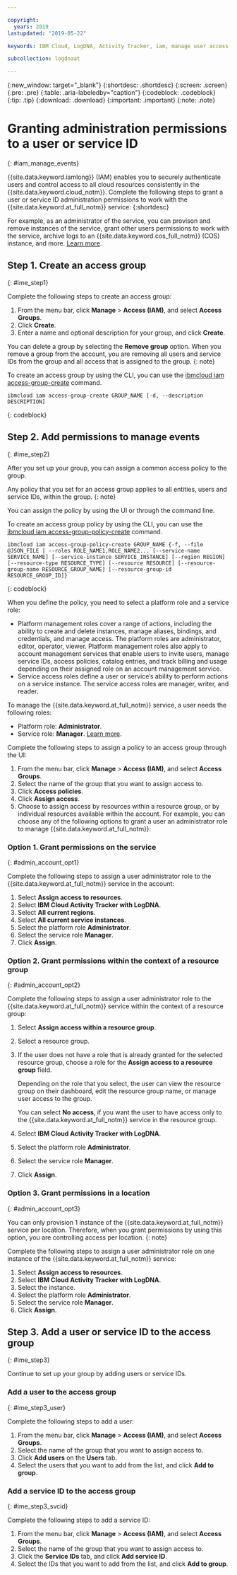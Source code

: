 ```yaml
---

copyright:
  years: 2019
lastupdated: "2019-05-22"

keywords: IBM Cloud, LogDNA, Activity Tracker, iam, manage user access, viewer

subcollection: logdnaat

---
```


{:new_window: target="_blank"}
{:shortdesc: .shortdesc}
{:screen: .screen}
{:pre: .pre}
{:table: .aria-labeledby="caption"}
{:codeblock: .codeblock}
{:tip: .tip}
{:download: .download}
{:important: .important}
{:note: .note}

 
# Granting administration permissions to a user or service ID
{: #iam_manage_events}

{{site.data.keyword.iamlong}} (IAM) enables you to securely authenticate users and control access to all cloud resources consistently in the {{site.data.keyword.cloud_notm}}. Complete the following steps to grant a user or service ID administration permissions to work with the {{site.data.keyword.at_full_notm}} service:
{:shortdesc}

For example, as an administrator of the service, you can provison and remove instances of the service, grant other users permissions to work with the service, archive logs to an {{site.data.keyword.cos_full_notm}} (COS) instance, and more. [Learn more](/docs/services/Activity-Tracker-with-LogDNA?topic=logdnaat-iam#iam).

## Step 1. Create an access group
{: #ime_step1}

Complete the following steps to create an access group:

1. From the menu bar, click **Manage** &gt; **Access (IAM)**, and select **Access Groups**.
2. Click **Create**.
3. Enter a name and optional description for your group, and click **Create**.

You can delete a group by selecting the **Remove group** option. When you remove a group from the account, you are removing all users and service IDs from the group and all access that is assigned to the group.
{: note}

To create an access group by using the CLI, you can use the [ibmcloud iam access-group-create](/docs/cli/reference/ibmcloud?topic=cloud-cli-ibmcloud_commands_iam#ibmcloud_iam_access_group_create) command.
```
ibmcloud iam access-group-create GROUP_NAME [-d, --description DESCRIPTION]
```
{: codeblock}




## Step 2. Add permissions to manage events
{: #ime_step2}

After you set up your group, you can assign a common access policy to the group. 

Any policy that you set for an access group applies to all entities, users and service IDs, within the group. 
{: note}

You can assign the policy by using the UI or through the command line.

To create an access group policy by using the CLI, you can use the [ibmcloud iam access-group-policy-create](/docs/cli/reference/ibmcloud?topic=cloud-cli-ibmcloud_commands_iam#ibmcloud_iam_access_group_policy_create) command.

```
ibmcloud iam access-group-policy-create GROUP_NAME {-f, --file @JSON_FILE | --roles ROLE_NAME1,ROLE_NAME2... [--service-name SERVICE_NAME] [--service-instance SERVICE_INSTANCE] [--region REGION] [--resource-type RESOURCE_TYPE] [--resource RESOURCE] [--resource-group-name RESOURCE_GROUP_NAME] [--resource-group-id RESOURCE_GROUP_ID]}
```
{: codeblock}

When you define the policy, you need to select a platform role and a service role:
* Platform management roles cover a range of actions, including the ability to create and delete instances, manage aliases, bindings, and credentials, and manage access. The platform roles are administrator, editor, operator, viewer. Platform management roles also apply to account management services that enable users to invite users, manage service IDs, access policies, catalog entries, and track billing and usage depending on their assigned role on an account management service.
* Service access roles define a user or service’s ability to perform actions on a service instance. The service access roles are manager, writer, and reader.

To manage the {{site.data.keyword.at_full_notm}} service, a user needs the following roles:
* Platform role: **Administrator**. 
* Service role: **Manager**. 
[Learn more](/docs/services/Activity-Tracker-with-LogDNA?topic=logdnaat-iam#iam).

Complete the following steps to assign a policy to an access group through the UI:

1. From the menu bar, click **Manage** &gt; **Access (IAM)**, and select **Access Groups**.
2. Select the name of the group that you want to assign access to. 
3. Click **Access policies**.
4. Click **Assign access**.
5. Choose to assign access by resources within a resource group, or by individual resources available within the account. For example, you can choose any of the following options to grant a user an administrator role to manage {{site.data.keyword.at_full_notm}}:

### Option 1. Grant permissions on the service
{: #admin_account_opt1}

Complete the following steps to assign a user administrator role to the {{site.data.keyword.at_full_notm}} service in the account: 

1. Select **Assign access to resources**.
2. Select **IBM Cloud Activity Tracker with LogDNA**.
3. Select **All current regions**.
4. Select **All current service instances**.
5. Select the platform role **Administrator**.
6. Select the service role **Manager**.
7. Click **Assign**.

### Option 2. Grant permissions within the context of a resource group
{: #admin_account_opt2}

Complete the following steps to assign a user administrator role to the {{site.data.keyword.at_full_notm}} service within the context of a resource group: 

1. Select **Assign access within a resource group**.
2. Select a resource group.
3. If the user does not have a role that is already granted for the selected resource group, choose a role for the **Assign access to a resource group** field. 

    Depending on the role that you select, the user can view the resource group on their dashboard, edit the resource group name, or manage user access to the group. 
    
    You can select **No access**, if you want the user to have access only to the {{site.data.keyword.at_full_notm}} service in the resource group.

4. Select **IBM Cloud Activity Tracker with LogDNA**.
5. Select the platform role **Administrator**.
6. Select the service role **Manager**.
7. Click **Assign**.

### Option 3. Grant permissions in a location
{: #admin_account_opt3}

You can only provision 1 instance of the {{site.data.keyword.at_full_notm}} service per location. Therefore, when you grant permissions by using this option, you are controlling access per location. 
{: note}

Complete the following steps to assign a user administrator role on one instance of the {{site.data.keyword.at_full_notm}} service: 

1. Select **Assign access to resources**.
2. Select **IBM Cloud Activity Tracker with LogDNA**.
3. Select the instance.
4. Select the platform role **Administrator**.
5. Select the service role **Manager**.
6. Click **Assign**.



## Step 3. Add a user or service ID to the access group
{: #ime_step3}

Continue to set up your group by adding users or service IDs.

### Add a user to the access group
{: #ime_step3_user}

Complete the following steps to add a user:

1. From the menu bar, click **Manage** &gt; **Access (IAM)**, and select **Access Groups**.
2. Select the name of the group that you want to assign access to. 
3. Click **Add users** on the **Users** tab.
4. Select the users that you want to add from the list, and click **Add to group**.


### Add a service ID to the access group
{: #ime_step3_svcid}

Complete the following steps to add a service ID:

1. From the menu bar, click **Manage** &gt; **Access (IAM)**, and select **Access Groups**.
2. Select the name of the group that you want to assign access to. 
3. Click the **Service IDs** tab, and click **Add service ID**.
4. Select the IDs that you want to add from the list, and click **Add to group**.




